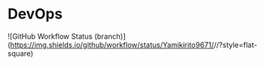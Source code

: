 # DevOps
![GitHub Workflow Status (branch)](https://img.shields.io/github/workflow/status/Yamikirito9671/<repository>/<action name taken from main.yml>/<branch>?style=flat-square)
